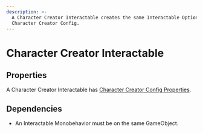 ```yaml
---
description: >-
  A Character Creator Interactable creates the same Interactable Option as a
  Character Creator Config.
---
```


# Character Creator Interactable

## Properties

A Character Creator Interactable has [Character Creator Config Properties](../../scriptable-objects/interactable-option-configurations/character-creator-config.md#properties).

## Dependencies

* An Interactable Monobehavior must be on the same GameObject.
